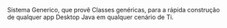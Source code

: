 Sistema Generico, que provê Classes genéricas, para a rápida construção de qualquer app Desktop Java em qualquer cenário de Ti.
